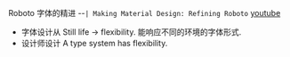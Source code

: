 Roboto 字体的精进 --`| Making Material Design: Refining Roboto` [youtube](https://www.youtube.com/watch?v=6WxACOHm0_g?t=42)
- 字体设计从 Still life -> flexibility. 能响应不同的环境的字体形式.
- 设计师设计 A type system has flexibility. 